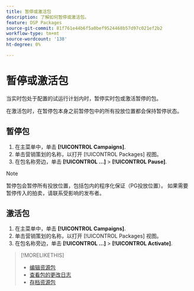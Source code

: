 ```yaml
---
title: 暂停或激活包
description: 了解如何暂停或激活包。
feature: DSP Packages
source-git-commit: 81f761e44b6f5a0bef9524468b57d97c021ef2b2
workflow-type: tm+mt
source-wordcount: '138'
ht-degree: 0%

---
```


# 暂停或激活包

当实时包处于配置的试运行计划内时，暂停实时包或激活暂停的包。

在激活包时，在暂停包本身之前暂停包中的所有投放位置都会保持暂停状态。

## 暂停包

1. 在主菜单中，单击 **[!UICONTROL Campaigns]**.
1. 单击营销策划的名称，以打开 [!UICONTROL Packages] 视图。
1. 在包名称旁边，单击  **[!UICONTROL ...]** > **[!UICONTROL Pause]**.

>[!NOTE]
>
>暂停包会暂停所有投放位置，包括包内的程序化保证（PG投放位置）。 如果需要暂停传入的拍卖，请联系受影响的发布者。

## 激活包

1. 在主菜单中，单击 **[!UICONTROL Campaigns]**.
1. 单击营销策划的名称，以打开 [!UICONTROL Packages] 视图。
1. 在包名称旁边，单击  **[!UICONTROL ...]** > **[!UICONTROL Activate]**.

>[!MORELIKETHIS]
>
>* [编辑资源包](package-edit.md)
>* [查看包的更改日志](package-change-log.md)
>* [存档资源包](package-archive-unarchive.md)
